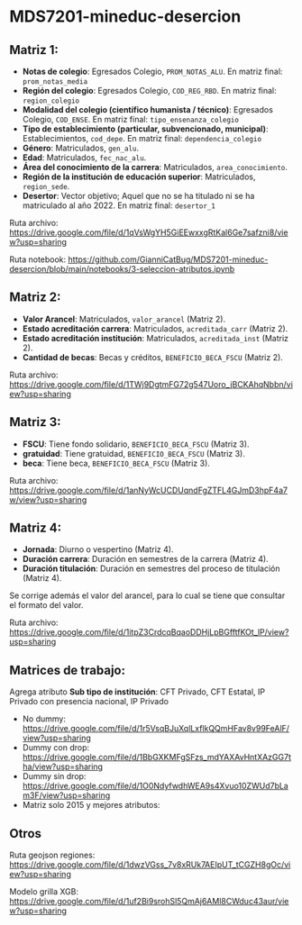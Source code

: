 # MDS7201-mineduc-desercion

## Matriz 1:

- **Notas de colegio**: Egresados Colegio, `PROM_NOTAS_ALU`. En matriz final: `prom_notas_media`
- **Región del colegio**: Egresados Colegio, `COD_REG_RBD`. En matriz final: `region_colegio`
- **Modalidad del colegio (científico humanista / técnico)**: Egresados Colegio, `COD_ENSE`. En matriz final: `tipo_ensenanza_colegio`
- **Tipo de establecimiento (particular, subvencionado, municipal)**: Establecimientos, `cod_depe`. En matriz final: `dependencia_colegio`
- **Género**: Matriculados, `gen_alu`.
- **Edad**: Matriculados, `fec_nac_alu`.
- **Área del conocimiento de la carrera**: Matriculados, `area_conocimiento`.
- **Región de la institución de educación superior**: Matriculados, `region_sede`.
- **Desertor**: Vector objetivo; Aquel que no se ha titulado ni se ha matriculado al año 2022. En matriz final: `desertor_1`

Ruta archivo: https://drive.google.com/file/d/1qVsWgYH5GiEEwxxgRtKal6Ge7safzni8/view?usp=sharing

Ruta notebook: https://github.com/GianniCatBug/MDS7201-mineduc-desercion/blob/main/notebooks/3-seleccion-atributos.ipynb

## Matriz 2:
- **Valor Arancel**: Matriculados, `valor_arancel` (Matriz 2).
- **Estado acreditación carrera**: Matriculados, `acreditada_carr` (Matriz 2).
- **Estado acreditación institución**: Matriculados, `acreditada_inst` (Matriz 2).
- **Cantidad de becas**: Becas y créditos, `BENEFICIO_BECA_FSCU` (Matriz 2).

Ruta archivo: https://drive.google.com/file/d/1TWj9DgtmFG72g547Uoro_jBCKAhqNbbn/view?usp=sharing

## Matriz 3:
- **FSCU**: Tiene fondo solidario, `BENEFICIO_BECA_FSCU` (Matriz 3).
- **gratuidad**: Tiene gratuidad, `BENEFICIO_BECA_FSCU` (Matriz 3).
- **beca**: Tiene beca, `BENEFICIO_BECA_FSCU` (Matriz 3).

Ruta archivo: https://drive.google.com/file/d/1anNyWcUCDUqndFgZTFL4GJmD3hpF4a7w/view?usp=sharing

## Matriz 4:
- **Jornada**: Diurno o vespertino (Matriz 4).
- **Duración carrera**: Duración en semestres de la carrera (Matriz 4).
- **Duración titulación**: Duración en semestres del proceso de titulación (Matriz 4).

Se corrige además el valor del arancel, para lo cual se tiene que consultar el formato del valor.

Ruta archivo: https://drive.google.com/file/d/1itpZ3CrdcqBqaoDDHjLpBGfftfKOt_lP/view?usp=sharing

## Matrices de trabajo:

Agrega atributo **Sub tipo de institución**: CFT Privado, CFT Estatal, IP Privado con presencia nacional, IP Privado

- No dummy: https://drive.google.com/file/d/1r5VsqBJuXqlLxflkQQmHFav8v99FeAlF/view?usp=sharing
- Dummy con drop: https://drive.google.com/file/d/1BbGXKMFgSFzs_mdYAXAvHntXAzGG7tha/view?usp=sharing
- Dummy sin drop: https://drive.google.com/file/d/1O0NdyfwdhWEA9s4Xvuo10ZWUd7bLam3F/view?usp=sharing
- Matriz solo 2015 y mejores atributos: 

## Otros

Ruta geojson regiones: https://drive.google.com/file/d/1dwzVGss_7v8xRUk7AEIpUT_tCGZH8gOc/view?usp=sharing

Modelo grilla XGB: https://drive.google.com/file/d/1uf2Bi9srohSl5QmAj6AMl8CWduc43aur/view?usp=sharing
